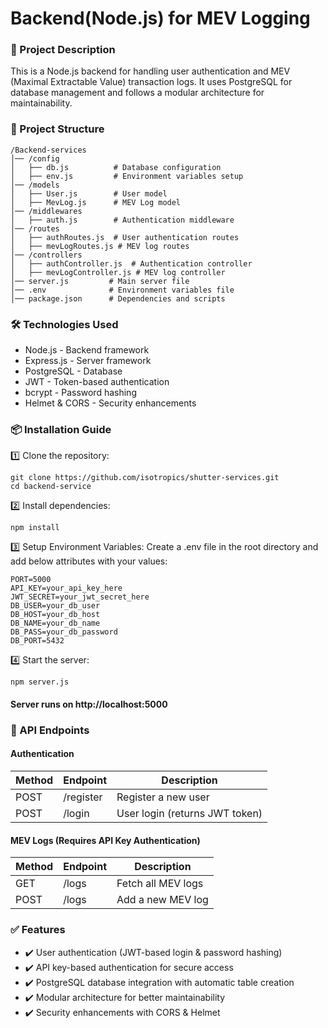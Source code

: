 # Backend(Node.js) for MEV Logging

### 📌 Project Description

This is a Node.js backend for handling user authentication and MEV (Maximal Extractable Value) transaction logs. It uses PostgreSQL for database management and follows a modular architecture for maintainability.

### 📁 Project Structure

```
/Backend-services
│── /config
│   ├── db.js          # Database configuration
│   ├── env.js         # Environment variables setup
│── /models
│   ├── User.js        # User model
│   ├── MevLog.js      # MEV Log model
│── /middlewares
│   ├── auth.js        # Authentication middleware
│── /routes
│   ├── authRoutes.js  # User authentication routes
│   ├── mevLogRoutes.js # MEV log routes
│── /controllers
│   ├── authController.js  # Authentication controller
│   ├── mevLogController.js # MEV log controller
│── server.js         # Main server file
│── .env              # Environment variables file
│── package.json      # Dependencies and scripts
```

### 🛠 Technologies Used

- Node.js - Backend framework
- Express.js - Server framework
- PostgreSQL - Database
- JWT - Token-based authentication
- bcrypt - Password hashing
- Helmet & CORS - Security enhancements

### 📦 Installation Guide

1️⃣ Clone the repository:

```
git clone https://github.com/isotropics/shutter-services.git
cd backend-service
```
2️⃣ Install dependencies:
```
npm install
```
3️⃣ Setup Environment Variables:
Create a .env file in the root directory and add below attributes with your values:
```
PORT=5000
API_KEY=your_api_key_here
JWT_SECRET=your_jwt_secret_here
DB_USER=your_db_user
DB_HOST=your_db_host
DB_NAME=your_db_name
DB_PASS=your_db_password
DB_PORT=5432
```
4️⃣ Start the server:
```
npm server.js
```
#### Server runs on http://localhost:5000

### 🔐 API Endpoints

#### Authentication
|   Method  |  Endpoint  |            Description           |
|-----------|------------|----------------------------------|
|    POST   |  /register |  Register a new user             |
|    POST   |   /login   |  User login (returns JWT token)  |
#### MEV Logs (Requires API Key Authentication)
|   Method  |  Endpoint  |            Description           |
|-----------|------------|----------------------------------|
|    GET    |   /logs    |  Fetch all MEV logs              |
|    POST   |   /logs    |  Add a new MEV log               |


### ✅ Features

- ✔️ User authentication (JWT-based login & password hashing)
- ✔️ API key-based authentication for secure access
- ✔️ PostgreSQL database integration with automatic table creation
- ✔️ Modular architecture for better maintainability
- ✔️ Security enhancements with CORS & Helmet
